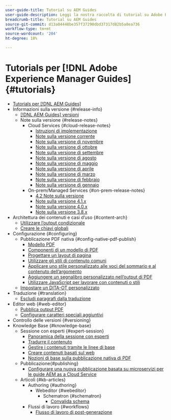 ```yaml
---
user-guide-title: Tutorial su AEM Guides
user-guide-description: Leggi la nostra raccolta di tutorial su Adobe Experience Manager Guides.
breadcrumb-title: Tutorial su AEM Guides
source-git-commit: d13a04448be357f37290dbd37317d82b5a8ea736
workflow-type: tm+mt
source-wordcount: '204'
ht-degree: 18%

---
```



# Tutorials per [!DNL Adobe Experience Manager Guides] {#tutorials}

+ [Tutorials per [!DNL AEM Guides]](overview.md)
+ Informazioni sulla versione {#release-info}
   + [[!DNL AEM Guides] versioni](./release-info/latest-release-info.md)
   + Note sulla versione {#release-notes}
      + Cloud Services {#cloud-release-notes}
         + [Istruzioni di implementazione](./release-info/deploy-xml-on-aemaacs.md)
         + [Note sulla versione corrente](./release-info/release-notes-2023.2.0.md)
         + [Note sulla versione di novembre](./release-info/release-notes-2022.11.0.md)
         + [Note sulla versione di ottobre](./release-info/release-notes-2022.10.0.md)
         + [Note sulla versione di settembre](./release-info/release-notes-2022.9.0.md)
         + [Note sulla versione di agosto](./release-info/release-notes-2022.8.0.md)
         + [Note sulla versione di maggio](./release-info/release-notes-2022.5.0.md)
         + [Note sulla versione di aprile](./release-info/release-notes-2022.4.0.md)
         + [Note sulla versione di marzo](./release-info/release-notes-2022.3.0.md)
         + [Note sulla versione di febbraio](./release-info/release-notes-2022.2.0.md)
         + [Note sulla versione di gennaio](./release-info/release-notes-2022.1.0.md)
      + On-prem/Managed Services {#on-prem-release-notes}
         + [4.2 Note sulla versione](./release-info/release-notes-4.2.md)
         + [Note sulla versione 4.1.x](./release-info/release-notes-4.1.md)
         + [Note sulla versione 4.0.x](https://helpx.adobe.com/xml-documentation-for-experience-manager/release-note/release-notes-xml-documentation-solution-4-0.html)
         + [Note sulla versione 3.8.x](https://helpx.adobe.com/xml-documentation-for-experience-manager/release-note/release-notes-xml-documentation-solution-3-8.html)
+ Architettura dei contenuti e casi d’uso {#content-arch}
   + [Utilizzare l’output condizionale](./content-architecture/create-and-use-conditions.md)
   + [Creare le chiavi globali](./content-architecture/create-global-keys.md)
+ Configurazione {#configuring}
   + Pubblicazione PDF nativa {#config-native-pdf-publish}
      + [Modello PDF](./native-pdf/pdf-template.md)
      + [Componenti di un modello di PDF](./native-pdf/components-pdf-template.md)
      + [Progettare un layout di pagina](./native-pdf/design-page-layout.md)
      + [Utilizzare gli stili di contenuto comuni](./native-pdf/stylesheet.md)
      + [Applicare uno stile personalizzato alle voci del sommario e al contenuto dell’argomento](./native-pdf/custom-style-toc.md)
      + [Aggiungere un segnalibro personalizzato nell’output di PDF](./native-pdf/add-custom-bookmark.md)
      + [Utilizzare JavaScript per lavorare con contenuti o stili](./native-pdf/use-javascript-content-style.md)
   + [Impostare un DITA-OT personalizzato](./configuring/setup-a-custom-dita-ot.md)
+ Traduzione {#translation}
   + [Escludi paragrafi dalla traduzione](./translation/exclude-paragraphs-from-translation.md)
+ Editor web {#web-editor}
   + [Pubblica output PDF](./web-editor/native-pdf-web-editor.md)
   + [Configurare caratteri speciali aggiuntivi](./web-editor/configure-additional-special-characters.md)
+ Controllo delle versioni {#versioning}
+ Knowledge Base {#knowledge-base}
   + Sessione con esperti {#expert-session}
      + [Panoramica della sessione con esperti](./knowledge-base/expert-sessions/expert-session.md)
      + [Tradurre il contenuto](./knowledge-base/expert-sessions/translating-content-using-aem-guides-oct22.md)
      + [Gestire i contenuti tramite le linee di base](./knowledge-base/expert-sessions/baselines-dec22.md)
      + [Creare contenuti basati sul web](./knowledge-base/expert-sessions/webbased-authoring-jan2023.md)
      + [Nozioni di base sulla pubblicazione nativa di PDF](./knowledge-base/expert-sessions/native-pdf-publishing-essentials-feb23.md)
   + Pubblicazione{#publishing}
      + [Configurare una nuova pubblicazione basata su microservizi per le guide AEM as a Cloud Service](./knowledge-base/publishing/configure-microservices.md)
   + Articoli {#kb-articles}
      + Authoring {#authoring}
         + Webeditor {#webeditor}
            + Schematron {#schematron}
               + [Convalida schema](./knowledge-base/kb-articles/authoring/webeditor/schematron/vailidating-with-schematron.md)
      + Flussi di lavoro {#workflows}
         + [Flusso di lavoro di post-generazione](./knowledge-base/kb-articles/workflows/using-post-generation-workflow.md)
